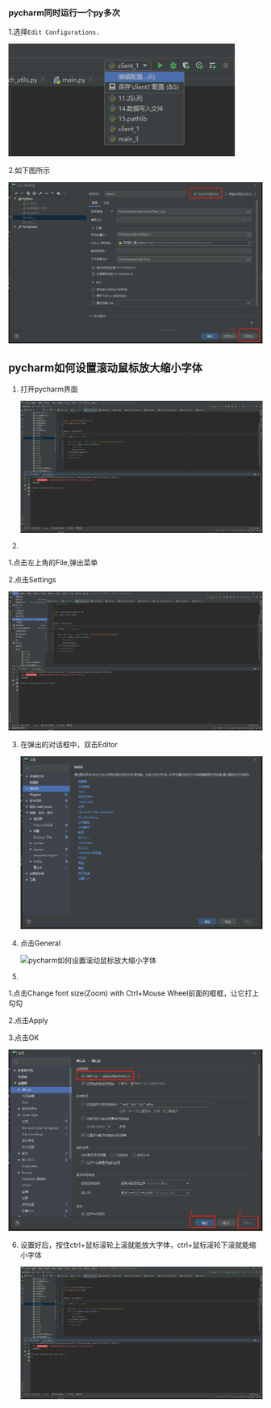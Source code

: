 ### pycharm同时运行一个py多次

1.选择`Edit Configurations.`

![image-20220726052428548](pycharm使用技巧.assets/image-20220726052428548.png)

2.如下图所示

![image-20220726052751967](pycharm使用技巧.assets/image-20220726052751967.png)

## pycharm如何设置滚动鼠标放大缩小字体

1. 打开pycharm界面

   ![image-20220726053353964](pycharm使用技巧.assets/image-20220726053353964.png)

2. 

   1.点击左上角的File,弹出菜单

   2.点击Settings

   ![image-20220726053606059](pycharm使用技巧.assets/image-20220726053606059.png)

3. 在弹出的对话框中，双击Editor

   ![image-20220726053659161](pycharm使用技巧.assets/image-20220726053659161.png)

4. 点击General

   ![pycharm如何设置滚动鼠标放大缩小字体](https://exp-picture.cdn.bcebos.com/04d7a614f4d0b503648b8e4bcc4ec28332bf20f3.jpg?x-bce-process=image%2Fresize%2Cm_lfit%2Cw_500%2Climit_1%2Fformat%2Cf_auto%2Fquality%2Cq_80)

5. 

   1.点击Change font size(Zoom) with Ctrl+Mouse Wheel前面的框框，让它打上勾勾

   2.点击Apply

   3.点击OK

   ![image-20220726053919240](pycharm使用技巧.assets/image-20220726053919240.png)

6. 设置好后，按住ctrl+鼠标滚轮上滚就能放大字体，ctrl+鼠标滚轮下滚就能缩小字体

   ![image-20220726053948432](pycharm使用技巧.assets/image-20220726053948432.png)

   